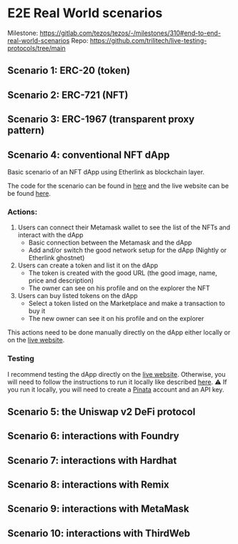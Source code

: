 # E2E Real World scenarios

Milestone: https://gitlab.com/tezos/tezos/-/milestones/310#end-to-end-real-world-scenarios
Repo: https://github.com/trilitech/live-testing-protocols/tree/main

## Scenario 1: ERC-20 (token)

## Scenario 2: ERC-721 (NFT)

## Scenario 3: ERC-1967 (transparent proxy pattern)

## Scenario 4: conventional NFT dApp

Basic scenario of an NFT dApp using Etherlink as blockchain layer.

The code for the scenario can be found in [here](https://github.com/Camillebzd/nft_marketplace_alchemy_rtw3_7) and the live website can be be found [here](https://nft-marketplace-alchemy-rtw3-7-etherlink-nightly.vercel.app/).

### Actions:

1. Users can connect their Metamask wallet to see the list of the NFTs and interact with the dApp
   * Basic connection between the Metamask and the dApp
   * Add and/or switch the good network setup for the dApp (Nightly or Etherlink ghostnet)
2. Users can create a token and list it on the dApp
   * The token is created with the good URL (the good image, name, price and description)
   * The owner can see on his profile and on the explorer the NFT
3. Users can buy listed tokens on the dApp
   * Select a token listed on the Marketplace and make a transaction to buy it
   * The new owner can see it on his profile and on the explorer

This actions need to be done manually directly on the dApp either locally or on the [live website](https://nft-marketplace-alchemy-rtw3-7-etherlink-nightly.vercel.app).

### Testing

I recommend testing the dApp directly on the [live website](https://nft-marketplace-alchemy-rtw3-7-etherlink-nightly.vercel.app). Otherwise, you will need to follow the instructions to run it locally like described [here](https://github.com/Camillebzd/nft_marketplace_alchemy_rtw3_7?tab=readme-ov-file#setup). :warning: If you run it locally, you will need to create a [Pinata](https://www.pinata.cloud/) account and an API key.


## Scenario 5: the Uniswap v2 DeFi protocol

## Scenario 6: interactions with Foundry

## Scenario 7: interactions with Hardhat

## Scenario 8: interactions with Remix

## Scenario 9: interactions with MetaMask

## Scenario 10: interactions with ThirdWeb
